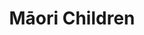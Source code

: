 ---
layout: content
data: maori
title: Māori Children
isHome: true
link: https://figure.nz/search/?query=children%20maori&ref=yfnz
---